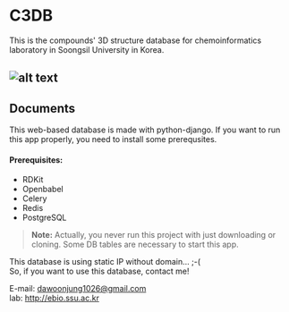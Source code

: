 **C3DB**
====================

This is the compounds' 3D structure database for chemoinformatics laboratory in Soongsil University in Korea.



![alt text](http://203.230.60.144/wp-content/uploads/2019/03/c3db.png)
-----------
Documents
-----------
This web-based database is made with python-django.
If you want to run this app properly, you need to install some prerequsites.
#### **Prerequisites:**
 - RDKit
 - Openbabel
 - Celery
 - Redis
 - PostgreSQL

> **Note:** Actually, you never run this project with just downloading or cloning. 
Some DB tables are necessary to start this app.


 
 This database is using static IP without domain... ;-(<br>So, if you want to use this database, contact me!
 
 E-mail: dawoonjung1026@gmail.com<br>
 lab: http://ebio.ssu.ac.kr